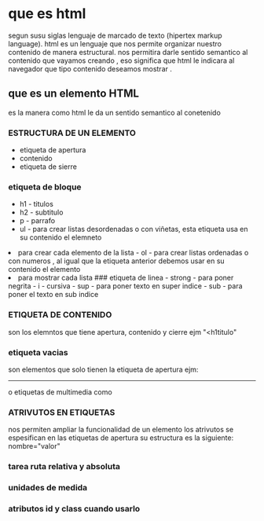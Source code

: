 # que es html 
segun susu siglas lenguaje de marcado de texto 
 (hipertex markup language).
 html es un lenguaje que nos permite organizar 
 nuestro contenido de manera estructural.
 nos permitira darle sentido semantico al contenido
 que vayamos creando , eso significa que html le
 indicara al navegador que tipo contenido 
 deseamos mostrar .
 ## que es un elemento HTML 
 es la manera como html le da un sentido semantico 
 al conetenido 
 ### ESTRUCTURA DE UN ELEMENTO
- etiqueta de apertura
- contenido 
- etiqueta de sierre 
### etiqueta de bloque 
- h1 - titulos
- h2 - subtitulo
- p - parrafo
- ul - para crear listas desordenadas o con viñetas, esta etiqueta usa en su contenido el elemneto 
<li> para crear cada elemento de la lista 
- ol - para crear listas ordenadas o con numeros ,
al igual que la etiqueta anterior  debemos usar en 
su contenido el elemento  <li> para mostrar cada lista 
### etiqueta de linea
- strong - para poner negrita 
- i - cursiva
- sup - para poner texto en super indice 
- sub - para poner el texto en sub indice

### ETIQUETA DE CONTENIDO
son los elemntos que tiene apertura, contenido y 
cierre ejm "<h1titulo</h1>"
### etiqueta vacias 
son elementos que solo tienen la etiqueta de apertura ejm: <hr> o etiquetas de multimedia
como <img>
### ATRIVUTOS EN ETIQUETAS 
nos permiten ampliar la funcionalidad de un elemento los atrivutos se espesifican 
en las etiquetas de apertura su estructura es la siguiente: nombre="valor"


### tarea ruta relativa y absoluta
### unidades de medida
### atributos id y class cuando usarlo 